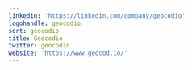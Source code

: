 ```yaml
---
linkedin: 'https://linkedin.com/company/geocodio'
logohandle: geocodio
sort: geocodio
title: Geocodio
twitter: geocodio
website: 'https://www.geocod.io/'
---
```

